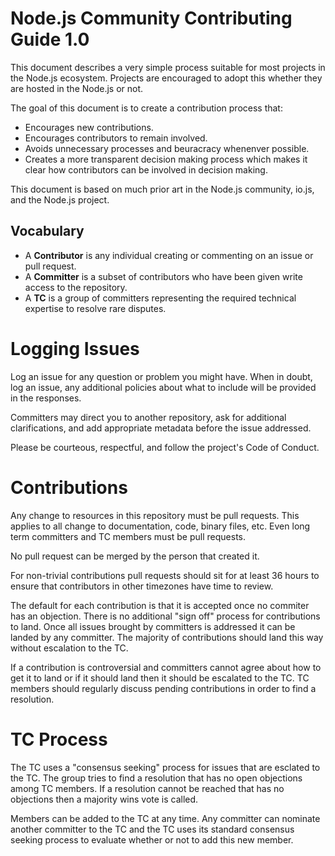 # Node.js Community Contributing Guide 1.0

This document describes a very simple process suitable for most projects
in the Node.js ecosystem. Projects are encouraged to adopt this whether they
are hosted in the Node.js or not.

The goal of this document is to create a contribution process that:

* Encourages new contributions.
* Encourages contributors to remain involved.
* Avoids unnecessary processes and beuracracy whenenver possible.
* Creates a more transparent decision making process which makes it clear how
contributors can be involved in decision making.

This document is based on much prior art in the Node.js community, io.js,
and the Node.js project.

## Vocabulary

* A **Contributor** is any individual creating or commenting on an issue or pull request.
* A **Committer** is a subset of contributors who have been given write access to the repository.
* A **TC** is a group of committers representing the required technical expertise to 
resolve rare disputes.

# Logging Issues

Log an issue for any question or problem you might have. When in doubt, log an issue, 
any additional policies about what to include will be provided in the responses.

Committers may direct you to another repository, ask for additional clarifications, and
add appropriate metadata before the issue addressed.

Please be courteous, respectful, and follow the project's Code of Conduct.

# Contributions

Any change to resources in this repository must be pull requests. This applies to all change
to documentation, code, binary files, etc. Even long term committers and TC members must be
pull requests.

No pull request can be merged by the person that created it.

For non-trivial contributions pull requests should sit for at least 36 hours to ensure that
contributors in other timezones have time to review.

The default for each contribution is that it is accepted once no commiter has an objection.
There is no additional "sign off" process for contributions to land. Once all issues brought
by committers is addressed it can be landed by any committer. The majority of contributions
should land this way without escalation to the TC.

If a contribution is controversial and committers cannot agree about how to get it to land
or if it should land then it should be escalated to the TC. TC members should regularly
discuss pending contributions in order to find a resolution.

# TC Process

The TC uses a "consensus seeking" process for issues that are esclated to the TC. 
The group tries to find a resolution that has no open objections among TC members.
If a resolution cannot be reached that has no objections then a majority wins vote
is called.

Members can be added to the TC at any time. Any committer can nominate another committer
to the TC and the TC uses its standard consensus seeking process to evaluate whether or
not to add this new member.